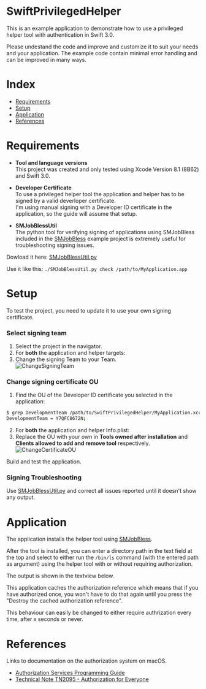 # SwiftPrivilegedHelper

This is an example application to demonstrate how to use a privileged helper tool with authentication in Swift 3.0.

Please undestand the code and improve and customize it to suit your needs and your application. The example code contain minimal error handling and can be improved in many ways.

# Index

* [Requirements](https://github.com/erikberglund/SwiftPrivilegedHelper#requirements)
* [Setup](https://github.com/erikberglund/SwiftPrivilegedHelper#setup)
* [Application](https://github.com/erikberglund/SwiftPrivilegedHelper#application)
* [References](https://github.com/erikberglund/SwiftPrivilegedHelper#references)

# Requirements

* **Tool and language versions**  
 This project was created and only tested using Xcode Version 8.1 (8B62) and Swift 3.0.

* **Developer Certificate**  
 To use a privileged helper tool the application and helper has to be signed by a valid deverloper certificate.  
 I'm using manual signing with a Developer ID certificate in the application, so the guide will assume that setup.

* **SMJobBlessUtil**  
 The python tool for verifying signing of applications using SMJobBless included in the [SMJobBless](https://developer.apple.com/library/content/samplecode/SMJobBless/Introduction/Intro.html#//apple_ref/doc/uid/DTS40010071-Intro-DontLinkElementID_2) example project is extremely useful for troubleshooting signing issues.  
 
 Dowload it here: [SMJobBlessUtil.py](https://developer.apple.com/library/content/samplecode/SMJobBless/Listings/SMJobBlessUtil_py.html)
 
 Use it like this: `./SMJobBlessUtil.py check /path/to/MyApplication.app`

# Setup

To test the project, you need to update it to use your own signing certificate.

### Select signing team
1. Select the project in the navigator.
2. For **both** the application and helper targets:
3. Change the signing Team to your Team.  
 ![ChangeSigningTeam](https://github.com/erikberglund/SwiftPrivilegedHelper/blob/master/Screenshots/ChangeSigningTeam.png)
 
### Change signing certificate OU
1. Find the OU of the Developer ID certificate you selected in the application:
 
 ```bash
 $ grep DevelopmentTeam /path/to/SwiftPrivilegedHelper/MyApplication.xcodeproj/project.pbxproj
 DevelopmentTeam = Y7QFC8672N;
 ```
2. For **both** the application and helper Info.plist:
3. Replace the OU with your own in **Tools owned after installation** and **Clients allowed to add and remove tool** respectively.  
 ![ChangeCertificateOU](https://github.com/erikberglund/SwiftPrivilegedHelper/blob/master/Screenshots/ChangeCertificateOU.png)

Build and test the application.

### Signing Troubleshooting

Use [SMJobBlessUtil.py](https://developer.apple.com/library/content/samplecode/SMJobBless/Listings/SMJobBlessUtil_py.html) and correct all issues reported until it doesn't show any output.

# Application

The application installs the helper tool using [SMJobBless](https://developer.apple.com/reference/servicemanagement/1431078-smjobbless?language=swift).

After the tool is installed, you can enter a directory path in the text field at the top and select to either run the `/bin/ls` command (with the entered path as argument) using the helper tool with or without requiring authorization.

The output is shown in the textview below.

This application caches the authorization reference which means that if you have authorized once, you won't have to do that again until you press the "Destroy the cached authorization reference".

This behaviour can easily be changed to either require authrization every time, after x seconds or never.

# References

Links to documentation on the authorization system on macOS.

* [Authorization Services Programming Guide](https://developer.apple.com/library/content/documentation/Security/Conceptual/authorization_concepts/01introduction/introduction.html#//apple_ref/doc/uid/TP30000995-CH204-TP1)
* [Technical Note TN2095 - Authorization for Everyone](https://developer.apple.com/library/content/technotes/tn2095/_index.html)